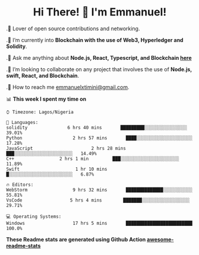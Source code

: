 

<h1 align="center">
    Hi There! 👋 I'm Emmanuel!
</h1>
 
 .🔭 Lover of open source contributions and networking.
 
 .🌱 I’m currently into **Blockchain with the use of Web3, Hyperledger and Solidity**.

 .💬 Ask me anything about **Node.js, React, Typescript, and Blockchain [here](https://github.com/Emmanuel-Omopariola/Emmanuel-Omopariola/issues)**

 .🧲  I’m looking to collaborate on any project that involves the use of **Node.js, swift, React, and Blockchain**.

 .📧 How to reach me emmanuelxtimini@gmail.com.

 📊 **This week I spent my time on** 

```text
⌚︎ Timezone: Lagos/Nigeria

💬 Languages: 
solidity               6 hrs 40 mins       █████████░░░░░░░░░░░░░░░░   39.01% 
Python                   2 hrs 57 mins       ████░░░░░░░░░░░░░░░░░░░░░   17.28% 
JavaScript                      2 hrs 28 mins       ███░░░░░░░░░░░░░░░░░░░░░░   14.49% 
C++                 2 hrs 1 min         ███░░░░░░░░░░░░░░░░░░░░░░   11.89% 
Swift                     1 hr 10 mins        █░░░░░░░░░░░░░░░░░░░░░░░░   6.87%

🔥 Editors: 
WebStorm                 9 hrs 32 mins       ██████████████░░░░░░░░░░░   55.81% 
VsCode                  5 hrs 4 mins        ███████░░░░░░░░░░░░░░░░░░   29.71% 

💻 Operating Systems: 
Windows                  17 hrs 5 mins       █████████████████████████   100.0%

```
<!--END_SECTION:waka-->

**These Readme stats are generated using Github Action [awesome-readme-stats](https://github.com/anmol098/waka-readme-stats)**
